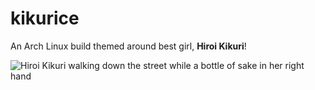 # kikurice
An Arch Linux build themed around best girl, **Hiroi Kikuri**!

![Hiroi Kikuri walking down the street while a bottle of sake in her right hand](https://media1.tenor.com/m/npPfo30-riwAAAAd/bocchi-the-rock-bocchi.gif)

